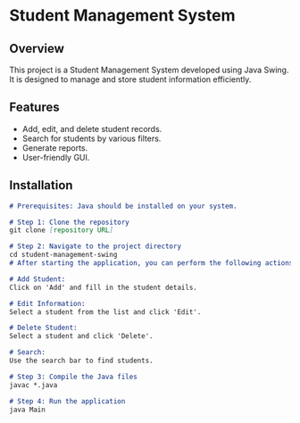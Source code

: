# Student Management System

## Overview
This project is a Student Management System developed using Java Swing. It is designed to manage and store student information efficiently.

## Features
- Add, edit, and delete student records.
- Search for students by various filters.
- Generate reports.
- User-friendly GUI.

## Installation
```markdown
# Prerequisites: Java should be installed on your system.

# Step 1: Clone the repository
git clone [repository URL]

# Step 2: Navigate to the project directory
cd student-management-swing
# After starting the application, you can perform the following actions:

# Add Student: 
Click on 'Add' and fill in the student details.

# Edit Information: 
Select a student from the list and click 'Edit'.

# Delete Student: 
Select a student and click 'Delete'.

# Search: 
Use the search bar to find students.

# Step 3: Compile the Java files
javac *.java

# Step 4: Run the application
java Main
